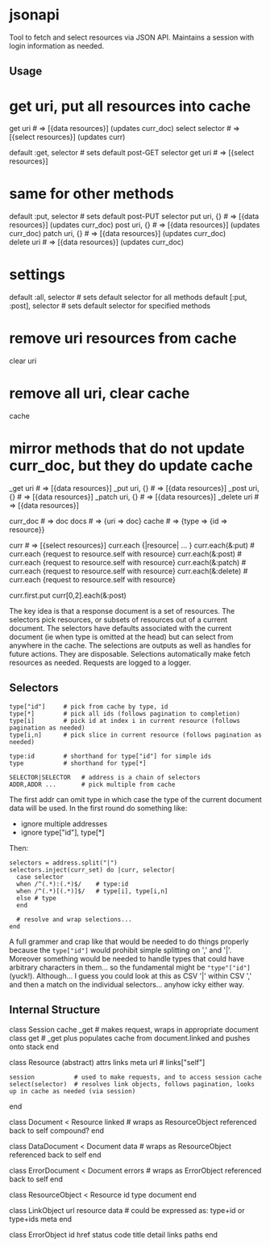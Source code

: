 # jsonapi

Tool to fetch and select resources via JSON API.  Maintains a session with login information as needed.

## Usage

  # get uri, put all resources into cache
  get uri                 # => [{data resources}]   (updates curr_doc)
  select selector         # => [{select resources}] (updates curr)

  default :get, selector  # sets default post-GET selector
  get uri                 # => [{select resources}]

  # same for other methods
  default :put, selector  # sets default post-PUT selector
  put uri, {}             # => [{data resources}] (updates curr_doc)
  post uri, {}            # => [{data resources}] (updates curr_doc) 
  patch uri, {}           # => [{data resources}] (updates curr_doc)  
  delete uri              # => [{data resources}] (updates curr_doc) 

  # settings
  default :all, selector            # sets default selector for all methods
  default [:put, :post], selector   # sets default selector for specified methods

  # remove uri resources from cache
  clear uri
  # remove all uri, clear cache
  cache

  # mirror methods that do not update curr_doc, but they do update cache
  _get uri                # => [{data resources}]
  _put uri, {}            # => [{data resources}]
  _post uri, {}           # => [{data resources}]
  _patch uri, {}          # => [{data resources}]
  _delete uri             # => [{data resources}]

  curr_doc                # => doc
  docs                    # => {uri => doc}
  cache                   # => {type => {id => resource}}

  curr                    # => [{select resources}]
  curr.each {|resource| ... }
  curr.each(&:put)        # curr.each {request to resource.self with resource}
  curr.each(&:post)       # curr.each {request to resource.self with resource}
  curr.each(&:patch)      # curr.each {request to resource.self with resource}
  curr.each(&:delete)     # curr.each {request to resource.self with resource}

  curr.first.put
  curr[0,2].each(&:post)

The key idea is that a response document is a set of resources.  The selectors pick resources, or subsets of resources out of a current document.  The selectors have defaults associated with the current document (ie when type is omitted at the head) but can select from anywhere in the cache.  The selections are outputs as well as handles for future actions.  They are disposable.  Selections automatically make fetch resources as needed.  Requests are logged to a logger.

## Selectors

    type["id"]     # pick from cache by type, id
    type[*]        # pick all ids (follows pagination to completion)
    type[i]        # pick id at index i in current resource (follows pagination as needed)
    type[i,n]      # pick slice in current resource (follows pagination as needed)

    type:id        # shorthand for type["id"] for simple ids
    type           # shorthand for type[*]

    SELECTOR|SELECTOR   # address is a chain of selectors
    ADDR,ADDR ...       # pick multiple from cache

The first addr can omit type in which case the type of the current document data will be used.  In the first round do something like:

* ignore multiple addresses
* ignore type["id"], type[*]

Then:

    selectors = address.split("|")
    selectors.inject(curr_set) do |curr, selector|
      case selector
      when /^(.*):(.*)$/    # type:id
      when /^(.*)[(.*)]$/   # type[i], type[i,n]
      else # type
      end

      # resolve and wrap selections...
    end
    
A full grammer and crap like that would be needed to do things properly because the `type["id"]` would prohibit simple splitting on ',' and '|'.  Moreover something would be needed to handle types that could have arbitrary characters in them... so the fundamental might be `"type"["id"]` (yuck!).  Although... I guess you could look at this as CSV '|' within CSV ',' and then a match on the individual selectors... anyhow icky either way.

## Internal Structure

  class Session
    cache
    _get             # makes request, wraps in appropriate document class
    get              # _get plus populates cache from document.linked and pushes onto stack
  end

  class Resource (abstract)
    attrs
    links
    meta
    url # links["self"]

    session           # used to make requests, and to access session cache
    select(selector)  # resolves link objects, follows pagination, looks up in cache as needed (via session)
  end

  class Document < Resource
    linked            # wraps as ResourceObject referenced back to self
    compound?
  end

  class DataDocument < Document
    data              # wraps as ResourceObject referenced back to self
  end

  class ErrorDocument < Document
    errors            # wraps as ErrorObject referenced back to self
  end

  class ResourceObject < Resource
    id
    type
    document
  end

  class LinkObject
    url
    resource
    data         # could be expressed as: type+id or type+ids
    meta
  end

  class ErrorObject
    id
    href
    status
    code
    title
    detail
    links
    paths
  end



